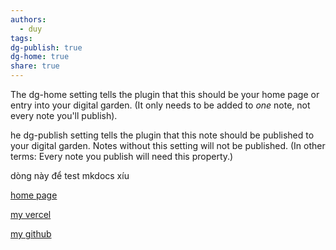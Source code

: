 ```yaml
---
authors:
  - duy
tags: 
dg-publish: true
dg-home: true
share: true
---
```



The dg-home setting tells the plugin that this should be your home page or entry into your digital garden. (It only needs to be added to _one_ note, not every note you'll publish).

he dg-publish setting tells the plugin that this note should be published to your digital garden. Notes without this setting will not be published. (In other terms: Every note you publish will need this property.)

dòng này để test mkdocs xíu 

[home page](https://obsidian-public-page.vercel.app/)

[my vercel ](https://vercel.com/1119-duynguyen/obsidian-public-page)

[my github](https://github.com/1119-DuyNguyen/obsidian_public_page)